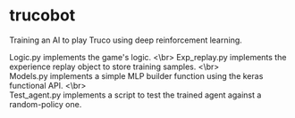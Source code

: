 # trucobot
Training an AI to play Truco using deep reinforcement learning.

Logic.py implements the game's logic. <\br>
Exp_replay.py implements the experience replay object to store training samples. <\br>   
Models.py implements a simple MLP builder function using the keras functional API. <\br>   
Test_agent.py implements a script to test the trained agent against a random-policy one.
